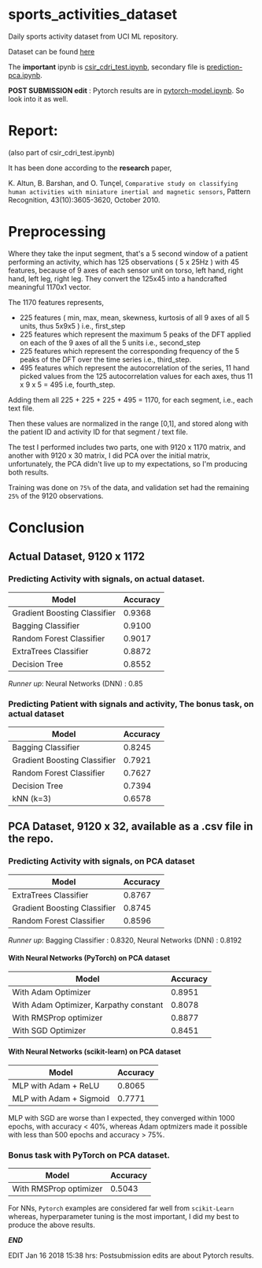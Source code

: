 # sports_activities_dataset
Daily sports activity dataset from UCI ML repository.

Dataset can be found [here](https://archive.ics.uci.edu/ml/datasets/Daily+and+Sports+Activities)

The **important** ipynb is [csir_cdri_test.ipynb](https://github.com/greed2411/sports_activities_dataset/blob/master/csir_cdri_test.ipynb), secondary file is [prediction-pca.ipynb](https://github.com/greed2411/sports_activities_dataset/blob/master/prediction-pca.ipynb).

**POST SUBMISSION edit** : Pytorch results are in [pytorch-model.ipynb](https://github.com/greed2411/sports_activities_dataset/blob/master/pytorch%20model.ipynb). So look into it as well.

# Report: 

(also part of csir_cdri_test.ipynb)

It has been done according to the **research** paper,

K. Altun, B. Barshan, and O. Tunçel,
`Comparative study on classifying human activities with miniature inertial and magnetic sensors`,
Pattern Recognition, 43(10):3605-3620, October 2010.

# Preprocessing

Where they take the input segment, that's a 5 second window of a patient performing an activity, which has 125 observations ( 5 x 25Hz ) with 45 features, because of 9 axes of each sensor unit on torso, left hand, right hand, left leg, right leg. They convert the 125x45 into a handcrafted meaningful 1170x1 vector.

The 1170 features represents, 
* 225 features ( min, max, mean, skewness, kurtosis of all 9 axes of all 5 units, thus 5x9x5 ) i.e., first_step
* 225 features which represent the maximum 5 peaks of the DFT applied on each of the 9 axes of all the 5 units i.e.,
    second_step
* 225 features which represent the corresponding frequency of the 5 peaks of the DFT over the time series i.e.,
    third_step.
* 495 features which represent the autocorrelation of the series, 11 hand picked values from the 125 
    autocorrelation values for each axes, thus 11 x 9 x 5 = 495 i.e, fourth_step.
    
Adding them all 225 + 225 + 225 + 495 = 1170, for each segment, i.e., each text file.

Then these values are normalized in the range [0,1], and stored along with the patient ID and activity ID for that segment / text file.

The test I performed includes two parts, one with 9120 x 1170 matrix, and another with 9120 x 30 matrix, I did PCA over the initial matrix, unfortunately, the PCA didn't live up to my expectations, so I'm producing both results.

Training was done on `75%` of the data, and validation set had the remaining `25%` of the 9120 observations.

# Conclusion

## Actual Dataset, 9120 x 1172

### Predicting Activity with signals, on actual dataset.


|**Model**                    |**Accuracy**|
|-----------------------------|------------|
|Gradient Boosting Classifier | 0.9368 |
|Bagging Classifier|0.9100|
|Random Forest Classifier|0.9017|
|ExtraTrees Classifier|0.8872|
|Decision Tree|0.8552|

*Runner up*: Neural Networks (DNN) : 0.85

### Predicting Patient with signals and activity, The bonus task, on actual dataset


|**Model**                    |**Accuracy**|
|-----------------------------|------------|
|Bagging Classifier|0.8245|
|Gradient Boosting Classifier | 0.7921 |
|Random Forest Classifier|0.7627|
|Decision Tree|0.7394|
|kNN (k=3) |0.6578|


## PCA Dataset, 9120 x 32, available as a .csv file in the repo.

### Predicting Activity with signals, on PCA dataset


|**Model**                    |**Accuracy**|
|-----------------------------|------------|
|ExtraTrees Classifier|0.8767|
|Gradient Boosting Classifier | 0.8745 |
|Random Forest Classifier|0.8596|


*Runner up*: Bagging Classifier : 0.8320, Neural Networks (DNN) : 0.8192

#### With Neural Networks (PyTorch) on PCA dataset

|**Model**                    |**Accuracy**|
|-----------------------------|------------|
|With Adam Optimizer  |0.8951|
|With Adam Optimizer, Karpathy constant | 0.8078 |
|With RMSProp optimizer  |0.8877|
|With SGD Optimizer | 0.8451 |


#### With Neural Networks (scikit-learn) on PCA dataset


|**Model**                    |**Accuracy**|
|-----------------------------|------------|
|MLP with Adam + ReLU |0.8065|
|MLP with Adam + Sigmoid | 0.7771 |


MLP with SGD are worse than I expected, they converged within 1000 epochs, with accuracy < 40%, whereas Adam optmizers made it possible with less than 500 epochs and accuracy > 75%.


### Bonus task with PyTorch on PCA dataset.


|**Model**                    |**Accuracy**|
|-----------------------------|------------|
|With RMSProp optimizer  |0.5043|

For NNs, `Pytorch` examples are considered far well from `scikit-Learn` whereas, hyperparameter tuning is the most important, I did my best to produce the above results.


***END***


EDIT Jan 16 2018 15:38 hrs: Postsubmission edits are about Pytorch results.

